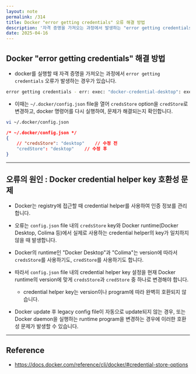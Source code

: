 ```yaml
---
layout: note
permalink: /314
title: Docker "error getting credentials" 오류 해결 방법
description: '자격 증명을 가져오는 과정에서 발생하는 "error getting credentials - err: exec: "docker-credential-desktop": executable file not found in $PATH, out: ``" 오류는 docker config file의 credsStore option을 수정하여 해결할 수 있습니다.'
date: 2025-04-16
---
```



## Docker "error getting credentials" 해결 방법

- docker를 실행할 때 자격 증명을 가져오는 과정에서 `error getting credentials` 오류가 발생하는 경우가 있습니다.

```bash
error getting credentials - err: exec: "docker-credential-desktop": executable file not found in $PATH, out: ``
```

- 이때는 `~/.docker/config.json` file을 열어 `credsStore` option을 `credStore`로 변경하고, docker 명령어를 다시 실행하여, 문제가 해결되는지 확인합니다.

```bash
vi ~/.docker/config.json
```

```json
/* ~/.docker/config.json */
{
    // "credsStore": "desktop"    // 수정 전
    "credStore": "desktop"    // 수정 후
}
```


---


## 오류의 원인 : Docker credential helper key 호환성 문제

- Docker는 registry에 접근할 때 credential helper를 사용하여 인증 정보를 관리합니다.

- 오류는 `config.json` file 내의 `credsStore` key와 Docker runtime(Docker Desktop, Colima 등)에서 실제로 사용하는 credential helper의 key가 일치하지 않을 때 발생합니다.
- Docker의 runtime인 "Docker Desktop"과 "Colima"는 version에 따라서 `credsStore`를 사용하기도, `credStore`를 사용하기도 합니다.
- 따라서 `config.json` file 내의 credential helper key 설정을 현재 Docker runtime의 version에 맞게 `credsStore`과 `credStore` 중 하나로 변경해야 합니다.
    - credential helper key는 version이나 program에 따라 완벽히 호환되지 않습니다.

- Docker update 후 legacy config file이 자동으로 update되지 않는 경우, 또는 Docker daemon을 실행하는 runtime program을 변경하는 경우에 이러한 호환성 문제가 발생할 수 있습니다.


---


## Reference

- <https://docs.docker.com/reference/cli/docker/#credential-store-options>
